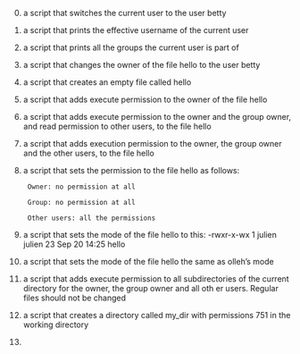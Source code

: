 0. a script that switches the current user to the user betty

1. a script that prints the effective username of the current user

2. a script that prints all the groups the current user is part of 

3. a script that changes the owner of the file hello to the user betty

4. a script that creates an empty file called hello

5. a script that adds execute permission to the owner of the file hello

6. a script that adds execute permission to the owner and the group owner, and read permission to other users, to the file hello

7. a script that adds execution permission to the owner, the group owner and the other users, to the file hello 

8. a script that sets the permission to the file hello as follows:

        Owner: no permission at all

        Group: no permission at all

        Other users: all the permissions

9. a script that sets the mode of the file hello to this:  -rwxr-x-wx 1 julien julien 23 Sep 20 14:25 hello

10. a script that sets the mode of the file hello the same as olleh’s mode 

11. a script that adds execute permission to all subdirectories of the current directory for the owner, the group owner and  all oth    er users. Regular files should not be changed

12. a script that creates a directory called my_dir with permissions 751 in the working directory

13. 

